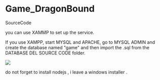# Game_DragonBound
SourceCode

you can use XAMMP to set up the service.

If you use XAMPP, start MYSQL and APACHE, go to MYSQL ADMIN and create the database named "game" and then import the .sql from the DATABASE DEL SOURCE CODE folder.

<img src="https://github.com/AngelSecurityTeam/Cam-Hackers/blob/master/camfoto.png">

do not forget to install nodejs , i leave a windows installer .

